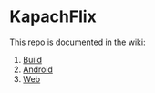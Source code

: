# KapachFlix
This repo is documented in the wiki:
  1. [Build](./wiki/build.md)
  2. [Android](./wiki/run-android.md)
  3. [Web](./wiki/run-web.md)
